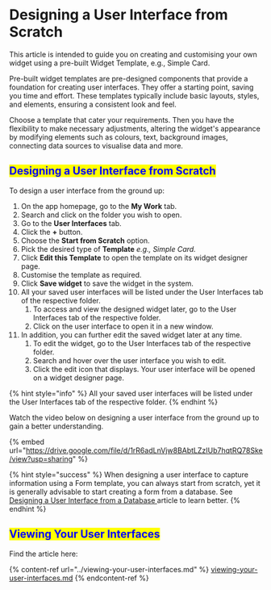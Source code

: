 # Designing a User Interface from Scratch

This article is intended to guide you on creating and customising your own widget using a pre-built Widget Template, e.g., Simple Card.

Pre-built widget templates are pre-designed components that provide a foundation for creating user interfaces. They offer a starting point, saving you time and effort. These templates typically include basic layouts, styles, and elements, ensuring a consistent look and feel.

Choose a template that cater your requirements. Then you have the flexibility to make necessary adjustments, altering the widget's appearance by modifying elements such as colours, text, background images, connecting data sources to visualise data and more.

## <mark style="color:blue;">Designing a User Interface from Scratch</mark>

To design a user interface from the ground up:

1. On the app homepage, go to the **My Work** tab.
2. Search and click on the folder you wish to open.
3. Go to the **User Interfaces** tab.
4. Click the **+** button.
5. Choose the **Start from Scratch** option.
6. Pick the desired type of **Template** _e.g., Simple Card._
7. Click **Edit this Template** to open the template on its widget designer page.
8. Customise the template as required.
9. Click **Save widget** to save the widget in the system.
10. All your saved user interfaces will be listed under the User Interfaces tab of the respective folder.
    1. To access and view the designed widget later, go to the User Interfaces tab of the respective folder.
    2. Click on the user interface to open it in a new window.
11. In addition, you can further edit the saved widget later at any time.
    1. To edit the widget, go to the User Interfaces tab of the respective folder.
    2. Search and hover over the user interface you wish to edit.
    3. Click the edit icon that displays. Your user interface will be opened on a widget designer page.



{% hint style="info" %}
All your saved user interfaces will be listed under the User Interfaces tab of the respective folder.
{% endhint %}

Watch the video below on designing a user interface from the ground up to gain a better understanding.

{% embed url="https://drive.google.com/file/d/1rR6adLnVjw8BAbtLZzIUb7hqtRQ78Ske/view?usp=sharing" %}



{% hint style="success" %}
When designing a user interface to capture information using a Form template, you can always start from scratch, yet it is generally advisable to start creating a form from a database. See [Designing a User Interface from a Database ](designing-a-user-interface-to-capture-user-feedback.md)article to learn better.
{% endhint %}

## <mark style="color:blue;">Viewing Your User Interfaces</mark>

Find the article here:

{% content-ref url="../viewing-your-user-interfaces.md" %}
[viewing-your-user-interfaces.md](../viewing-your-user-interfaces.md)
{% endcontent-ref %}

